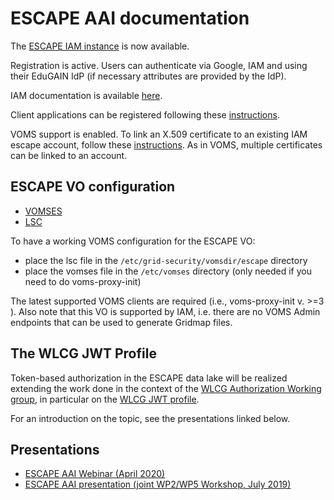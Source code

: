 # ESCAPE AAI documentation

The [ESCAPE IAM instance][escape-iam] is now available.

Registration is active. Users can authenticate via Google, IAM and using their
EduGAIN IdP (if necessary attributes are provided by the IdP). 

IAM documentation is available [here][iam-docs].

Client applications can be registered following these
[instructions][client-registration].

VOMS support is enabled. To link an X.509 certificate to an existing IAM escape
account, follow these [instructions][x509-linking]. As in VOMS, multiple
certificates can be linked to an account.

## ESCAPE VO configuration

- [VOMSES](./voms-config/voms-escape.cloud.cnaf.infn.it.vomses)
- [LSC](./voms-config/voms-escape.cloud.cnaf.infn.it.lsc)

To have a working VOMS configuration for the ESCAPE VO:

- place the lsc file in the `/etc/grid-security/vomsdir/escape` directory
- place the vomses file in the `/etc/vomses` directory (only needed if you need to do voms-proxy-init)

The latest supported VOMS clients are required (i.e., voms-proxy-init v. >=3 ).
Also note that this VO is supported by IAM, i.e. there are no VOMS Admin
endpoints that can be used to generate Gridmap files.

## The WLCG JWT Profile

Token-based authorization in the ESCAPE data lake will be realized extending
the work done in the context of the [WLCG Authorization Working group][wlcg-authz-wg],
in particular on the [WLCG JWT profile][wlcg-jwt-profile].

For an introduction on the topic, see the presentations linked below.

## Presentations

- [ESCAPE AAI Webinar (April 2020)][escape-aai-webinar]
- [ESCAPE AAI presentation (joint WP2/WP5 Workshop, July 2019)][escape-aai-slides-020719]

[wlcg-authz-wg]: https://twiki.cern.ch/twiki/bin/view/LCG/WLCGAuthorizationWG
[wlcg-jwt-profile]: https://zenodo.org/record/3460258
[escape-iam]: https://iam-escape.cloud.cnaf.infn.it
[iam-docs]: https://indigo-iam.github.io/docs
[client-registration]: https://indigo-iam.github.io/docs/v/current/user-guide/client-registration.html
[x509-linking]: https://indigo-iam.github.io/docs/v/current/user-guide/account-linking/x509.html
[escape-aai-slides-020719]: https://indico.in2p3.fr/event/19214/contributions/73463/attachments/54261/70956/ESCAPE-AAI-020719.pdf
[escape-aai-webinar]: https://indico.in2p3.fr/event/21072/
